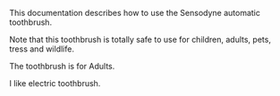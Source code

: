This documentation describes how to use the Sensodyne automatic toothbrush. 

Note that this toothbrush is totally safe to use for children, adults, pets, tress and wildlife.  

The toothbrush is for Adults. 

I like electric toothbrush.

